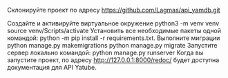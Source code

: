 Склонируйте проект по адресу https://github.com/Lagmas/api_yamdb.git

Создайте и активируйте виртуальное окружение
python3 -m venv venv source venv/Scripts/activate
Установить все необходимые пакеты одной командой:
python -m pip install -r requirements.txt.
Выполните миграции
python manage.py makemigrations python manage.py migrate
Запустите сервер локально командой:
python manage.py runserver
Когда вы запустите проект, по адресу http://127.0.0.1:8000/redoc/ будет доступна документация для API Yatube.